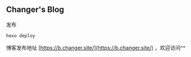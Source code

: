 ## Changer's Blog

发布
``` bash
hexo deploy
```

博客发布地址 [https://b.changer.site/](https://b.changer.site/) ，欢迎访问^^
